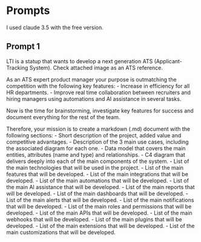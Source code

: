 # Prompts

I used claude 3.5 with the free version.

## Prompt 1

LTI is a statup that wants to develop a next generation ATS (Applicant-Tracking System). Check attached image as an ATS reference.

As an ATS expert product manager your purpose is outmatching the competition with the following key features:
    - Increase in efficiency for all HR departments.
    - Improve real time collaboration between recruiters and hiring managers using automations and AI assistance in several tasks.

Now is the time for brainstorming, investigate key features for success and document everything for the rest of the team.

Therefore, your mission is to create a markdown (.md) document with the following sections:
    - Short description of the project, added value and competitive advantages.
    - Description of the 3 main use cases, including the associated diagram for each one.
    - Data model that covers the main entities, attributes (name and type) and relationships.
    - C4 diagram that delivers deeply into each of the main components of the system.
    - List of the main technologies that will be used in the project.
    - List of the main features that will be developed.
    - List of the main integrations that will be developed.
    - List of the main automations that will be developed.
    - List of the main AI assistance that will be developed.
    - List of the main reports that will be developed.
    - List of the main dashboards that will be developed.
    - List of the main alerts that will be developed.
    - List of the main notifications that will be developed.
    - List of the main roles and permissions that will be developed.
    - List of the main APIs that will be developed.
    - List of the main webhooks that will be developed.
    - List of the main plugins that will be developed.
    - List of the main extensions that will be developed.
    - List of the main customizations that will be developed.
